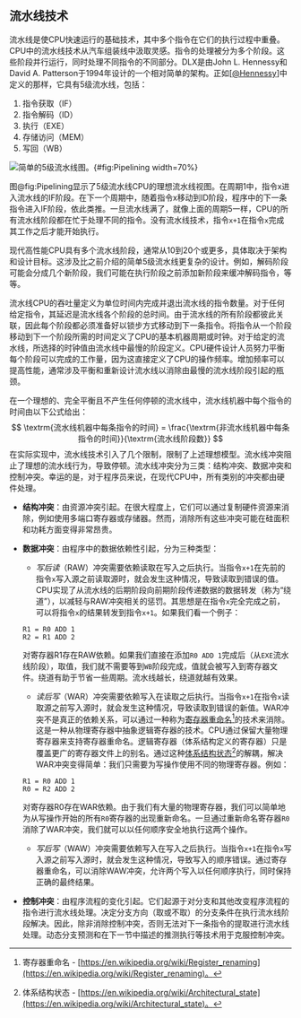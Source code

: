 ## 流水线技术

流水线是使CPU快速运行的基础技术，其中多个指令在它们的执行过程中重叠。CPU中的流水线技术从汽车组装线中汲取灵感。指令的处理被分为多个阶段。这些阶段并行运行，同时处理不同指令的不同部分。DLX是由John L. Hennessy和David A. Patterson于1994年设计的一个相对简单的架构。正如[[@Hennessy](../References.md#Hennessy)]中定义的那样，它具有5级流水线，包括：

1. 指令获取（IF）
2. 指令解码（ID）
3. 执行（EXE）
4. 存储访问（MEM）
5. 写回（WB）

![简单的5级流水线图。](https://raw.githubusercontent.com/dendibakh/perf-book/main/img/uarch/Pipelining.png){#fig:Pipelining width=70%}

图@fig:Pipelining显示了5级流水线CPU的理想流水线视图。在周期1中，指令x进入流水线的IF阶段。在下一个周期中，随着指令x移动到ID阶段，程序中的下一条指令进入IF阶段，依此类推。一旦流水线满了，就像上面的周期5一样，CPU的所有流水线阶段都在忙于处理不同的指令。没有流水线技术，指令`x+1`在指令`x`完成其工作之后才能开始执行。

现代高性能CPU具有多个流水线阶段，通常从10到20个或更多，具体取决于架构和设计目标。这涉及比之前介绍的简单5级流水线更复杂的设计。例如，解码阶段可能会分成几个新阶段，我们可能在执行阶段之前添加新阶段来缓冲解码指令，等等。

流水线CPU的吞吐量定义为单位时间内完成并退出流水线的指令数量。对于任何给定指令，其延迟是流水线各个阶段的总时间。由于流水线的所有阶段都彼此关联，因此每个阶段都必须准备好以锁步方式移动到下一条指令。将指令从一个阶段移动到下一个阶段所需的时间定义了CPU的基本机器周期或时钟。对于给定的流水线，所选择的时钟值由流水线中最慢的阶段定义。CPU硬件设计人员努力平衡每个阶段可以完成的工作量，因为这直接定义了CPU的操作频率。增加频率可以提高性能，通常涉及平衡和重新设计流水线以消除由最慢的流水线阶段引起的瓶颈。

在一个理想的、完全平衡且不产生任何停顿的流水线中，流水线机器中每个指令的时间由以下公式给出：
$$
\textrm{流水线机器中每条指令的时间} = \frac{\textrm{非流水线机器中每条指令的时间}}{\textrm{流水线阶段数}}
$$
在实际实现中，流水线技术引入了几个限制，限制了上述理想模型。流水线冲突阻止了理想的流水线行为，导致停顿。流水线冲突分为三类：结构冲突、数据冲突和控制冲突。幸运的是，对于程序员来说，在现代CPU中，所有类别的冲突都由硬件处理。

* **结构冲突**：由资源冲突引起。在很大程度上，它们可以通过复制硬件资源来消除，例如使用多端口寄存器或存储器。然而，消除所有这些冲突可能在硅面积和功耗方面变得非常昂贵。
* **数据冲突**：由程序中的数据依赖性引起，分为三种类型：

  * *写后读*（RAW）冲突需要依赖读取在写入之后执行。当指令`x+1`在先前的指令`x`写入源之前读取源时，就会发生这种情况，导致读取到错误的值。CPU实现了从流水线的后期阶段向前期阶段传递数据的数据转发（称为“绕道”），以减轻与RAW冲突相关的惩罚。其思想是在指令`x`完全完成之前，可以将指令`x`的结果转发到指令`x+1`。如果我们看一个例子：

  ```
  R1 = R0 ADD 1
  R2 = R1 ADD 2
  ```

  对寄存器R1存在RAW依赖。如果我们直接在添加`R0 ADD 1`完成后（从`EXE`流水线阶段），取值，我们就不需要等到`WB`阶段完成，值就会被写入到寄存器文件。绕道有助于节省一些周期。流水线越长，绕道就越有效果。

  * *读后写*（WAR）冲突需要依赖写入在读取之后执行。当指令`x+1`在指令`x`读取源之前写入源时，就会发生这种情况，导致读取到错误的新值。WAR冲突不是真正的依赖关系，可以通过一种称为[寄存器重命名](https://en.wikipedia.org/wiki/Register_renaming)[^1]的技术来消除。这是一种从物理寄存器中抽象逻辑寄存器的技术。CPU通过保留大量物理寄存器来支持寄存器重命名。逻辑寄存器（体系结构定义的寄存器）只是覆盖更广的寄存器文件上的别名。通过这种[体系结构状态](https://en.wikipedia.org/wiki/Architectural_state)[^3]的解耦，解决WAR冲突变得简单：我们只需要为写操作使用不同的物理寄存器。例如：

  ```
  R1 = R0 ADD 1
  R0 = R2 ADD 2
  ```

  对寄存器R0存在WAR依赖。由于我们有大量的物理寄存器，我们可以简单地为从写操作开始的所有`R0`寄存器的出现重新命名。一旦通过重新命名寄存器`R0`消除了WAR冲突，我们就可以以任何顺序安全地执行这两个操作。

  * *写后写*（WAW）冲突需要依赖写入在写入之后执行。当指令`x+1`在指令`x`写入源之前写入源时，就会发生这种情况，导致写入的顺序错误。通过寄存器重命名，可以消除WAW冲突，允许两个写入以任何顺序执行，同时保持正确的最终结果。

* **控制冲突**：由程序流程的变化引起。它们起源于对分支和其他改变程序流程的指令进行流水线处理。决定分支方向（取或不取）的分支条件在执行流水线阶段解决。因此，除非消除控制冲突，否则无法对下一条指令的提取进行流水线处理。动态分支预测和在下一节中描述的推测执行等技术用于克服控制冲突。

[^1]: 寄存器重命名 - [https://en.wikipedia.org/wiki/Register_renaming](https://en.wikipedia.org/wiki/Register_renaming)。
[^3]: 体系结构状态 - [https://en.wikipedia.org/wiki/Architectural_state](https://en.wikipedia.org/wiki/Architectural_state)。